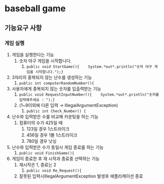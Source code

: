 # baseball game

## 기능요구 사항

### 게임 실행

1. 게임을 실행한다는 기능
    1. 숫자 야구 게임을 시작합니다.
        1. `public void StartGame(){    System.*out*.println("숫자 야구 게임을 시작합니다.");}`
2. 3자리의 중복되지 않는 난수를 생성하는 기능
    1. `public int computerRandomNumber(){`
3. 사용자에게 중복되지 않는 숫자를 입출력받는 기능
    1. `public void RequestInputNumber(){    System.*out*.println("숫자를 입력해주세요 : ");}`
    2. (1~9이외에 다른 입력 → IllegalArgumentException)
        1. `public int Check_Number() {`
4. 난수와 입력받은 수를 비교해 카운팅을 하는 기능 
    1. 컴퓨터의 수가 425일 때
        1. 123일 경우 1스트라이크
        2. 456일 경우 1볼 1스트라이크
        3. 780일 경우 낫싱
5. 난수와 입력받은 수가 동일시 게임 종료를 하는 기능
    1. `public void FinishGame(){`
6. 게임이 종료한 후 재 시작과 종료중 선택하는 기능
    1. 재시작은 1, 종료는 2
        1. `public void Re_Request(){`
    2. 잘못된 입력시IllegalArgumentException 발생후 애플리케이션 종료
